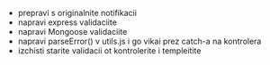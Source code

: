 - prepravi s originalnite notifikacii
- napravi express validaciite
- napravi Mongoose validaciite
- napravi parseError() v utils.js i go vikai prez catch-a na kontrolera
- izchisti starite validacii ot kontrolerite i templeitite